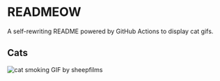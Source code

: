 # READMEOW

A self-rewriting README powered by GitHub Actions to display cat gifs.

## Cats

![cat smoking GIF by sheepfilms](https://media2.giphy.com/media/l0ExdMHUDKteztyfe/200.gif?cid=9acd02dagbzg0sgnqlopkmnwcg3qdcuoi83m2xiuabuso755&ep=v1_gifs_search&rid=200.gif&ct=g)
